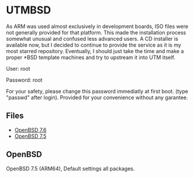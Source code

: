 # UTMBSD

As ARM was used almost exclusively in development boards, ISO files were not generally provided for that platform. This made the installation process somewhat unusual and confused less advanced users. A CD installer is available now, but I decided to continue to provide the service as it is my most starred repository. Eventually, I should just take the time and make a proper *BSD template machines and try to upstream it into UTM itself.

User: root

Password: root

For your safety, please change this password immediatly at first boot. (type "passwd" after login). Provided for your convenience without any garantee.

## Files

- [OpenBSD 7.6](https://github.com/sysaulab/UTMBSD/releases/download/openbsd/openbsd-7.6-arm64.utm.tar.gz)
- [OpenBSD 7.5](https://github.com/sysaulab/UTMBSD/releases/download/openbsd/OpenBSD_7.5_ARM64.utm.tar.xz)

## OpenBSD
OpenBSD 7.5 (ARM64), Default settings all packages.

